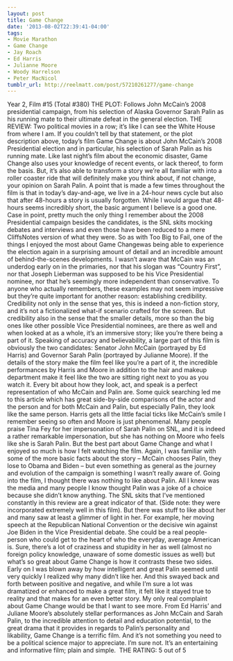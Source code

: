 ```yaml
---
layout: post
title: Game Change
date: '2013-08-02T22:39:41-04:00'
tags:
- Movie Marathon
- Game Change
- Jay Roach
- Ed Harris
- Julianne Moore
- Woody Harrelson
- Peter MacNicol
tumblr_url: http://reelmatt.com/post/57210261277/game-change
---
```



Year 2, Film #15 (Total #380)
THE PLOT: Follows John McCain’s 2008 presidential campaign, from his selection of Alaska Governor Sarah Palin as his running mate to their ultimate defeat in the general election.
THE REVIEW: Two political movies in a row; it’s like I can see the White House from where I am. If you couldn’t tell by that statement, or the plot description above, today’s film Game Change is about John McCain’s 2008 Presidential election and in particular, his selection of Sarah Palin as his running mate. Like last night’s film about the economic disaster, Game Change also uses your knowledge of recent events, or lack thereof, to form the basis. But, it’s also able to transform a story we’re all familiar with into a roller coaster ride that will definitely make you think about, if not change, your opinion on Sarah Palin.
A point that is made a few times throughout the film is that in today’s day-and-age, we live in a 24-hour news cycle but also that after 48-hours a story is usually forgotten. While I would argue that 48-hours seems incredibly short, the basic argument I believe is a good one. Case in point, pretty much the only thing I remember about the 2008 Presidential campaign besides the candidates, is the SNL skits mocking debates and interviews and even those have been reduced to a mere CliffsNotes version of what they were. So as with Too Big to Fail, one of the things I enjoyed the most about Game Changewas being able to experience the election again in a surprising amount of detail and an incredible amount of behind-the-scenes developments. I wasn’t aware that McCain was an underdog early on in the primaries, nor that his slogan was “Country First”, nor that Joseph Lieberman was supposed to be his Vice Presidential nominee, nor that he’s seemingly more independent than conservative. To anyone who actually remembers, these examples may not seem impressive but they’re quite important for another reason: establishing credibility. Credibility not only in the sense that yes, this is indeed a non-fiction story, and it’s not a fictionalized what-if scenario crafted for the screen. But credibility also in the sense that the smaller details, more so than the big ones like other possible Vice Presidential nominees, are there as well and when looked at as a whole, it’s an immersive story; like you’re there being a part of it.
Speaking of accuracy and believability, a large part of this film is obviously the two candidates: Senator John McCain (portrayed by Ed Harris) and Governor Sarah Palin (portrayed by Julianne Moore). If the details of the story make the film feel like you’re a part of it, the incredible performances by Harris and Moore in addition to the hair and makeup department make it feel like the two are sitting right next to you as you watch it. Every bit about how they look, act, and speak is a perfect representation of who McCain and Palin are. Some quick searching led me to this article which has great side-by-side comparisons of the actor and the person and for both McCain and Palin, but especially Palin, they look like the same person. Harris gets all the little facial ticks like McCain’s smile I remember seeing so often and Moore is just phenomenal. Many people praise Tina Fey for her impersonation of Sarah Palin on SNL, and it is indeed a rather remarkable impersonation, but she has nothing on Moore who feels like she is Sarah Palin.
But the best part about Game Change and what I enjoyed so much is how I felt watching the film. Again, I was familiar with some of the more basic facts about the story – McCain chooses Palin, they lose to Obama and Biden – but even something as general as the journey and evolution of the campaign is something I wasn’t really aware of. Going into the film, I thought there was nothing to like about Palin. All I knew was the media and many people I know thought Palin was a joke of a choice because she didn’t know anything. The SNL skits that I’ve mentioned constantly in this review are a great indicator of that. (Side note: they were incorporated extremely well in this film). But there was stuff to like about her and many saw at least a glimmer of light in her. For example, her moving speech at the Republican National Convention or the decisive win against Joe Biden in the Vice Presidential debate. She could be a real people-person who could get to the heart of who the everyday, average American is. Sure, there’s a lot of craziness and stupidity in her as well (almost no foreign policy knowledge, unaware of some domestic issues as well) but what’s so great about Game Change is how it contrasts these two sides. Early on I was blown away by how intelligent and great Palin seemed until very quickly I realized why many didn’t like her. And this swayed back and forth between positive and negative, and while I’m sure a lot was dramatized or enhanced to make a great film, it felt like it stayed true to reality and that makes for an even better story.
My only real complaint about Game Change would be that I want to see more. From Ed Harris’ and Juliane Moore’s absolutely stellar performances as John McCain and Sarah Palin, to the incredible attention to detail and education potential, to the great drama that it provides in regards to Palin’s personality and likability, Game Change is a terrific film. And it’s not something you need to be a political science major to appreciate. I’m sure not. It’s an entertaining and informative film; plain and simple. 
THE RATING: 5 out of 5 
